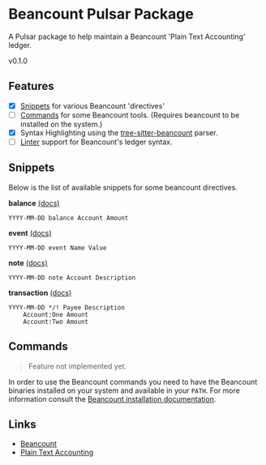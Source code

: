 # Beancount Pulsar Package

A Pulsar package to help maintain a Beancount 'Plain Text Accounting' ledger.

v0.1.0

## Features

- [x] [Snippets](#snippets) for various Beancount 'directives'
- [ ] [Commands](#commands) for some Beancount tools. (Requires beancount to be installed on the system.)
- [x] Syntax Highlighting using the [tree-sitter-beancount](https://github.com/polarmutex/tree-sitter-beancount) parser.
- [ ] [Linter](https://github.com/aleyoscar/linter-beancount-pulsar) support for Beancount's ledger syntax.

## Snippets

Below is the list of available snippets for some beancount directives.

**balance** [(docs)](https://beancount.github.io/docs/beancount_language_syntax.html#balance-assertions)

```
YYYY-MM-DD balance Account Amount
```

**event** [(docs)](https://beancount.github.io/docs/beancount_language_syntax.html#events)

```
YYYY-MM-DD event Name Value
```

**note** [(docs)]()

```
YYYY-MM-DD note Account Description
```

**transaction** [(docs)](https://beancount.github.io/docs/beancount_language_syntax.html#transactions)

```
YYYY-MM-DD */! Payee Description
	Account:One Amount
	Account:Two Amount
```

## Commands

> Feature not implemented yet.

In order to use the Beancount commands you need to have the Beancount binaries installed on your system and available in your `PATH`. For more information consult the [Beancount installation documentation](https://beancount.github.io/docs/installing_beancount.html).

## Links

- [Beancount](https://beancount.github.io/)
- [Plain Text Accounting](https://plaintextaccounting.org/)

